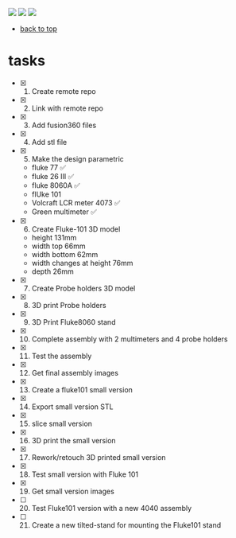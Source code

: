 [![](https://img.shields.io/badge/organization-nikosLab-blue.svg)](https://github.com/iotmodular) 
[![](https://img.shields.io/badge/remote-multimeterStand-green.svg)](https://github.com/nikoschalikias/multimeterStand) 
[![](https://img.shields.io/badge/local-F:\prj\nikosLab\multimeterStand-orange.svg)]() 


* [back to top](README.md)

# tasks

- [x] 1. Create remote repo
- [x] 2. Link with remote repo
- [x] 3. Add fusion360 files
- [x] 4. Add stl file
- [x] 5. Make the design parametric
    - fluke 77 :white_check_mark:
    - fluke 26 III :white_check_mark:
    - fluke 8060A :white_check_mark:
    - flUke 101
    - Volcraft LCR meter 4073 :white_check_mark:
    - Green multimeter :white_check_mark:
- [x] 6. Create Fluke-101 3D model 
    - height 131mm
    - width top 66mm
    - width bottom 62mm
    - width changes at height 76mm
    - depth 26mm
- [x] 7. Create Probe holders 3D model 
- [x] 8. 3D print Probe holders
- [x] 9. 3D Print Fluke8060 stand
- [x] 10. Complete assembly with 2 multimeters and 4 probe holders
- [x] 11. Test the assembly
- [x] 12. Get final assembly images
- [x] 13. Create a fluke101 small version
- [x] 14. Export small version STL
- [x] 15. slice small version
- [x] 16. 3D print the small version
- [x] 17. Rework/retouch 3D printed small version
- [x] 18. Test small version with Fluke 101
- [x] 19. Get small version images
- [ ] 20. Test Fluke101 version with a new 4040 assembly
- [ ] 21. Create a new tilted-stand for mounting the Fluke101 stand




